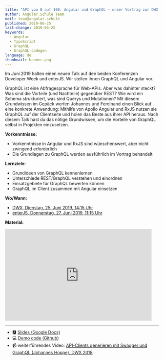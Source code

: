 ```yaml
---
title: "API von 0 auf 100: Angular und GraphQL – unser Vortrag zur DWX und enterJS 2019"
author: Angular.Schule Team
mail: team@angular.schule
published: 2019-06-25
last-change: 2019-06-25
keywords:
  - Angular
  - TypeScript
  - GraphQL
  - GraphQL-codegen
language: de
thumbnail: banner.png
---
```


Im Juni 2019 halten einen neuen Talk auf den beiden Konferenzen Developer Week und enterJS. Wir stellen Ihnen GraphQL und Angular vor.

GraphQL ist eine Abfragesprache für Web-APIs. Aber was dahinter steckt? Was sind die Vorteile (und Nachteile) gegenüber REST? Wie wird ein Schema strukturiert, was sind Querys und Mutationen? Mit diesem Grundwissen im Gepäck werfen Johannes und Ferdinand einen Blick auf eine konkrete Anwendung: Mithilfe von Apollo Angular und RxJS nutzen sie GraphQL auf der Clientseite und holen das Beste aus ihrer API heraus. Nach diesem Talk hast du das nötige Grundwissen, um die Vorteile von GraphQL selbst in Projekten einzusetzen. 

__Vorkenntnisse:__
* Vorkenntnisse in Angular und RxJS sind wünschenswert, aber nicht zwingend erforderlich
* Die Grundlagen zu GraphQL werden ausführlich im Vortrag behandelt 

__Lernziele:__
* Grundideen von GraphQL kennenlernen
* Unterschiede REST/GraphQL verstehen und einordnen
* Einsatzgebiete für GraphQL bewerten können
* GraphQL im Client zusammen mit Angular einsetzen


__Wo/Wann:__
* [DWX, Dienstag, 25. Juni 2019, 14:15 Uhr](https://www.developer-week.de/programm-2019/#/talk/api-von-0-auf-100-angular-und-graphql)
* [enterJS, Donnerstag, 27. Juni 2019, 11:15 Uhr](https://www.enterjs.de/single?id=8123&api-von-0-auf-100%3A-angular-und-graphql)


__Material:__

<iframe src="https://docs.google.com/presentation/d/e/2PACX-1vSTLgu0FbZ44PO9tCk1_1_wehq3_Fh5DNReKO7K80n4BHZgHU3YVQvskHj6BzskKxqatlTZIaXJipOt/embed?start=false&loop=false&delayms=5000" frameborder="0" width="480" height="299" allowfullscreen="true" mozallowfullscreen="true" webkitallowfullscreen="true"></iframe>

---

* 🅰️ [Slides (Google Docs)](https://docs.google.com/presentation/d/1DYFLRlnyranpYi528z3Jarato7eCR43xqMqLYEpsAvQ/edit?usp=sharing)
* 💻 [Demo code (Github)](https://github.com/angular-schule/demo-angular-graphql)
* 📹 weiterführendes Video: [API-Clients generieren mit Swagger und GraphQL (Johannes Hoppe), DWX 2018](https://www.youtube.com/watch?v=rarXH1OHpFY)



